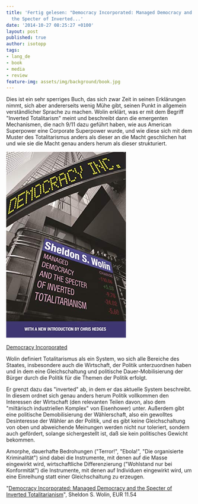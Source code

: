 ```yaml
---
title: 'Fertig gelesen: "Democracy Incorporated: Managed Democracy and
  the Specter of Inverted...'
date: '2014-10-27 08:25:27 +0100'
layout: post
published: true
author: isotopp
tags:
- lang_de
- book
- media
- review
feature-img: assets/img/background/book.jpg
---
```

Dies ist ein sehr sperriges Buch, das sich zwar Zeit in seinen Erklärungen nimmt, sich aber andererseits wenig Mühe gibt, seinen Punkt in allgemein verständlicher Sprache zu machen. Wolin erklärt, was er mit dem Begriff "Inverted Totalitarism" meint und beschreibt dann die emergenten Mechanismen, die nach 9/11 dazu geführt haben, wie aus American Superpower eine Corporate Superpower wurde, und wie diese sich mit dem Muster des Totalitarismus anders als dieser an die Macht geschlichen hat und wie sie die Macht genau anders herum als dieser strukturiert.

[![](/uploads/2014/10/inverted-totalitarianism.jpg)](https://www.amazon.de/Democracy-Incorporated-Managed-Inverted-Totalitarianism-ebook/dp/B0718Z8LPM)

[Democracy Incorporated](https://www.amazon.de/Democracy-Incorporated-Managed-Inverted-Totalitarianism-ebook/dp/B0718Z8LPM)

Wolin definiert Totalitarismus als ein System, wo sich alle Bereiche des Staates, insbesondere auch die Wirtschaft, der Politik unterzuordnen haben und in dem eine Gleichschaltung und politische Dauer-Mobilisierung der Bürger durch die Politik für die Themen der Politik erfolgt.

Er grenzt dazu das "inverted" ab, in dem er das aktuelle System beschreibt. In diesem ordnet sich genau anders herum Politik vollkommen den Interessen der Wirtschaft (den relevanten Teilen davon, also dem "miltärisch industriellen Komplex" von Eisenhower) unter. Außerdem gibt eine politische Demobilisierung der Wählerschaft, also ein gewolltes Desinteresse der Wähler an der Politik, und es gibt keine Gleichschaltung von oben und abweichende Meinungen werden nicht nur toleriert, sondern auch gefördert, solange sichergestellt ist, daß sie kein politisches Gewicht bekommen.

Amorphe, dauerhafte Bedrohungen ("Terror!", "Ebola!", "Die organisierte Kriminalität") sind dabei die Instrumente, mit denen auf die Masse eingewirkt wird, wirtschaftliche Differenzierung ("Wohlstand nur bei Konformität") die Instrumente, mit denen auf Individuen eingewirkt wird, um eine Einreihung statt einer Gleichschaltung zu erzeugen.

"[Democracy Incorporated: Managed Democracy and the Specter of Inverted Totalitarianism](https://www.amazon.de/Democracy-Incorporated-Managed-Inverted-Totalitarianism-ebook/dp/B0718Z8LPM)", Sheldon S. Wolin, EUR 11.54
